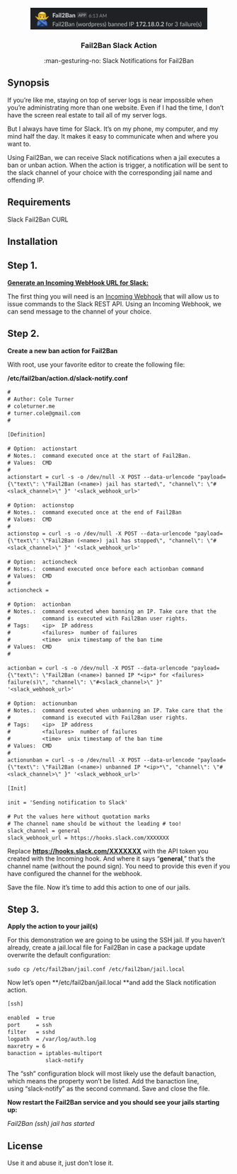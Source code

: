 <p align="center">
  <img width="400" src="./Screenshot%202019-11-08%20at%2009.46.15.png">
  <h3 align="center">Fail2Ban Slack Action</h3>
  <p align="center">:man-gesturing-no: Slack Notifications for Fail2Ban</p>
</p>

## Synopsis

If you’re like me, staying on top of server logs is near impossible when you’re administrating more than one website. Even if I had the time, I don’t have the screen real estate to tail all of my server logs.

But I always have time for Slack. It’s on my phone, my computer, and my mind half the day. It makes it easy to communicate when and where you want to.

Using Fail2Ban, we can receive Slack notifications when a jail executes a ban or unban action. When the action is trigger, a notification will be sent to the slack channel of your choice with the corresponding jail name and offending IP.

## Requirements

Slack
Fail2Ban
CURL


## Installation

## **Step 1.&nbsp;**

**[Generate an Incoming WebHook URL for Slack:](https://my.slack.com/services/new/incoming-webhook/)**

The first thing you will need is an [Incoming Webhook](https://my.slack.com/services/new/incoming-webhook/) that will allow us to issue commands to the Slack REST API. Using an Incoming Webhook, we can send message to the channel of your choice.

## **Step 2.&nbsp;**

**Create a new ban action for Fail2Ban**

With root, use your favorite editor to create the following file:

**/etc/fail2ban/action.d/slack-notify.conf**

```
#
# Author: Cole Turner
# coleturner.me
# turner.cole@gmail.com
#

[Definition]

# Option:  actionstart
# Notes.:  command executed once at the start of Fail2Ban.
# Values:  CMD
#
actionstart = curl -s -o /dev/null -X POST --data-urlencode "payload={\"text\": \"Fail2Ban (<name>) jail has started\", "channel\": \"#<slack_channel>\" }" '<slack_webhook_url>'

# Option:  actionstop
# Notes.:  command executed once at the end of Fail2Ban
# Values:  CMD
#
actionstop = curl -s -o /dev/null -X POST --data-urlencode "payload={\"text\": \"Fail2Ban (<name>) jail has stopped\", "channel\": \"#<slack_channel>\" }" '<slack_webhook_url>'

# Option:  actioncheck
# Notes.:  command executed once before each actionban command
# Values:  CMD
#
actioncheck =

# Option:  actionban
# Notes.:  command executed when banning an IP. Take care that the
#          command is executed with Fail2Ban user rights.
# Tags:    <ip>  IP address
#          <failures>  number of failures
#          <time>  unix timestamp of the ban time
# Values:  CMD
#

actionban = curl -s -o /dev/null -X POST --data-urlencode "payload={\"text\": \"Fail2Ban (<name>) banned IP *<ip>* for <failures> failure(s)\", "channel\": \"#<slack_channel>\" }" '<slack_webhook_url>'

# Option:  actionunban
# Notes.:  command executed when unbanning an IP. Take care that the
#          command is executed with Fail2Ban user rights.
# Tags:    <ip>  IP address
#          <failures>  number of failures
#          <time>  unix timestamp of the ban time
# Values:  CMD
#
actionunban = curl -s -o /dev/null -X POST --data-urlencode "payload={\"text\": \"Fail2Ban (<name>) unbanned IP *<ip>*\", "channel\": \"#<slack_channel>\" }" '<slack_webhook_url>'

[Init]

init = 'Sending notification to Slack'

# Put the values here without quotation marks
# The channel name should be without the leading # too!
slack_channel = general
slack_webhook_url = https://hooks.slack.com/XXXXXXX
```


Replace **https://hooks.slack.com/XXXXXXX** with the API token you created with the Incoming hook. And where it says&nbsp;“**general**,” that’s the channel name (without the pound sign). You need to provide this even if you have configured the channel for the webhook.

Save the file. Now it’s time to add this action to one of our jails.

## **Step 3.&nbsp;**

**Apply the action to your jail(s)**

For this demonstration we are going to be using the SSH jail. If you haven’t already, create a jail.local file for Fail2Ban in case a package update overwrite the default configuration:

`sudo cp /etc/fail2ban/jail.conf /etc/fail2ban/jail.local`

Now let’s open&nbsp;**/etc/fail2ban/jail.local **and add the Slack notification action.

```
[ssh]

enabled  = true
port     = ssh
filter   = sshd
logpath  = /var/log/auth.log
maxretry = 6
banaction = iptables-multiport
            slack-notify
```


The&nbsp;“ssh” configuration block will most likely use the default banaction, which means the property won’t be listed. Add the banaction line, using&nbsp;“slack-notify” as the second command. Save and close the file.

**Now restart the Fail2Ban service and you should see your jails starting up:**

_Fail2Ban (ssh) jail has started_


## License

Use it and abuse it, just don't lose it.
